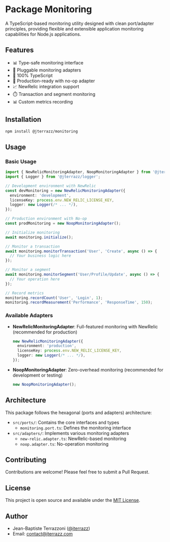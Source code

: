 # Package Monitoring

A TypeScript-based monitoring utility designed with clean port/adapter principles, providing flexible and extensible application monitoring capabilities for Node.js applications.

## Features

- 📊 Type-safe monitoring interface
- 🔌 Pluggable monitoring adapters
- 💪 100% TypeScript
- 🚀 Production-ready with no-op adapter
- 📈 NewRelic integration support
- ⏱️ Transaction and segment monitoring
- 📊 Custom metrics recording

## Installation

```bash
npm install @jterrazz/monitoring
```

## Usage

### Basic Usage

```typescript
import { NewRelicMonitoringAdapter, NoopMonitoringAdapter } from '@jterrazz/monitoring';
import { Logger } from '@jterrazz/logger';

// Development environment with NewRelic
const devMonitoring = new NewRelicMonitoringAdapter({
  environment: 'development',
  licenseKey: process.env.NEW_RELIC_LICENSE_KEY,
  logger: new Logger(/* ... */),
});

// Production environment with No-op
const prodMonitoring = new NoopMonitoringAdapter();

// Initialize monitoring
await monitoring.initialize();

// Monitor a transaction
await monitoring.monitorTransaction('User', 'Create', async () => {
  // Your business logic here
});

// Monitor a segment
await monitoring.monitorSegment('User/Profile/Update', async () => {
  // Your operation here
});

// Record metrics
monitoring.recordCount('User', 'Login', 1);
monitoring.recordMeasurement('Performance', 'ResponseTime', 150);
```

### Available Adapters

- **NewRelicMonitoringAdapter**: Full-featured monitoring with NewRelic (recommended for production)

  ```typescript
  new NewRelicMonitoringAdapter({
    environment: 'production',
    licenseKey: process.env.NEW_RELIC_LICENSE_KEY,
    logger: new Logger(/* ... */),
  });
  ```

- **NoopMonitoringAdapter**: Zero-overhead monitoring (recommended for development or testing)
  ```typescript
  new NoopMonitoringAdapter();
  ```

## Architecture

This package follows the hexagonal (ports and adapters) architecture:

- `src/ports/`: Contains the core interfaces and types
  - `monitoring.port.ts`: Defines the monitoring interface
- `src/adapters/`: Implements various monitoring adapters
  - `new-relic.adapter.ts`: NewRelic-based monitoring
  - `noop.adapter.ts`: No-operation monitoring

## Contributing

Contributions are welcome! Please feel free to submit a Pull Request.

## License

This project is open source and available under the [MIT License](LICENSE).

## Author

- Jean-Baptiste Terrazzoni ([@jterrazz](https://github.com/jterrazz))
- Email: contact@jterrazz.com
